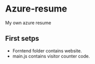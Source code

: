# Azure-resume
My own azure resume


## First setps
- Forntend folder contains website.
- main.js contains visitor counter code.
